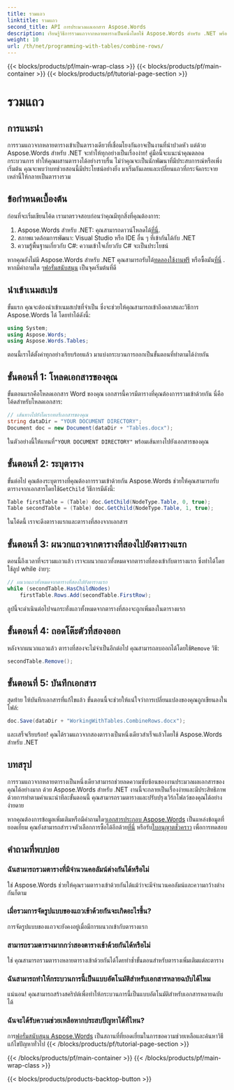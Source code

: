 ```yaml
---
title: รวมแถว
linktitle: รวมแถว
second_title: API การประมวลผลเอกสาร Aspose.Words
description: เรียนรู้วิธีการรวมแถวจากหลายตารางเป็นหนึ่งโดยใช้ Aspose.Words สำหรับ .NET พร้อมคำแนะนำทีละขั้นตอนของเรา
weight: 10
url: /th/net/programming-with-tables/combine-rows/
---
```


{{< blocks/products/pf/main-wrap-class >}}
{{< blocks/products/pf/main-container >}}
{{< blocks/products/pf/tutorial-page-section >}}

# รวมแถว

## การแนะนำ

การรวมแถวจากหลายตารางเข้าเป็นตารางเดียวที่เชื่อมโยงกันอาจเป็นงานที่น่าปวดหัว แต่ด้วย Aspose.Words สำหรับ .NET จะทำให้ทุกอย่างเป็นเรื่องง่าย! คู่มือนี้จะแนะนำคุณตลอดกระบวนการ ทำให้คุณผสานตารางได้อย่างราบรื่น ไม่ว่าคุณจะเป็นนักพัฒนาที่มีประสบการณ์หรือเพิ่งเริ่มต้น คุณจะพบว่าบทช่วยสอนนี้มีประโยชน์อย่างยิ่ง มาเริ่มกันเลยและเปลี่ยนแถวที่กระจัดกระจายเหล่านี้ให้กลายเป็นตารางรวม

## ข้อกำหนดเบื้องต้น

ก่อนที่จะเริ่มเขียนโค้ด เรามาตรวจสอบก่อนว่าคุณมีทุกสิ่งที่คุณต้องการ:

1.  Aspose.Words สำหรับ .NET: คุณสามารถดาวน์โหลดได้[ที่นี่](https://releases.aspose.com/words/net/).
2. สภาพแวดล้อมการพัฒนา: Visual Studio หรือ IDE อื่น ๆ ที่เข้ากันได้กับ .NET
3. ความรู้พื้นฐานเกี่ยวกับ C#: ความเข้าใจเกี่ยวกับ C# จะเป็นประโยชน์

 หากคุณยังไม่มี Aspose.Words สำหรับ .NET คุณสามารถรับได้[ทดลองใช้งานฟรี](https://releases.aspose.com/) หรือซื้อมัน[ที่นี่](https://purchase.aspose.com/buy) . หากมีคำถามใด ๆ[ฟอรั่มสนับสนุน](https://forum.aspose.com/c/words/8) เป็นจุดเริ่มต้นที่ดี

## นำเข้าเนมสเปซ

ขั้นแรก คุณจะต้องนำเข้าเนมสเปซที่จำเป็น ซึ่งจะช่วยให้คุณสามารถเข้าถึงคลาสและวิธีการ Aspose.Words ได้ โดยทำได้ดังนี้:

```csharp
using System;
using Aspose.Words;
using Aspose.Words.Tables;
```

ตอนนี้เราได้ตั้งค่าทุกอย่างเรียบร้อยแล้ว มาแบ่งกระบวนการออกเป็นขั้นตอนที่ทำตามได้ง่ายกัน

## ขั้นตอนที่ 1: โหลดเอกสารของคุณ

ขั้นตอนแรกคือโหลดเอกสาร Word ของคุณ เอกสารนี้ควรมีตารางที่คุณต้องการรวมเข้าด้วยกัน นี่คือโค้ดสำหรับโหลดเอกสาร:

```csharp
// เส้นทางไปยังไดเรกทอรีเอกสารของคุณ
string dataDir = "YOUR DOCUMENT DIRECTORY";
Document doc = new Document(dataDir + "Tables.docx");
```

 ในตัวอย่างนี้ให้แทนที่`"YOUR DOCUMENT DIRECTORY"` พร้อมเส้นทางไปยังเอกสารของคุณ

## ขั้นตอนที่ 2: ระบุตาราง

 ขั้นต่อไป คุณต้องระบุตารางที่คุณต้องการรวมเข้าด้วยกัน Aspose.Words ช่วยให้คุณสามารถรับตารางจากเอกสารโดยใช้`GetChild` วิธีการมีดังนี้:

```csharp
Table firstTable = (Table) doc.GetChild(NodeType.Table, 0, true);
Table secondTable = (Table) doc.GetChild(NodeType.Table, 1, true);
```

ในโค้ดนี้ เราจะดึงตารางแรกและตารางที่สองจากเอกสาร

## ขั้นตอนที่ 3: ผนวกแถวจากตารางที่สองไปยังตารางแรก

ตอนนี้ถึงเวลาที่จะรวมแถวแล้ว เราจะผนวกแถวทั้งหมดจากตารางที่สองเข้ากับตารางแรก ซึ่งทำได้โดยใช้ลูป while ง่ายๆ:

```csharp
// ผนวกแถวทั้งหมดจากตารางที่สองไปยังตารางแรก
while (secondTable.HasChildNodes)
    firstTable.Rows.Add(secondTable.FirstRow);
```

ลูปนี้จะดำเนินต่อไปจนกระทั่งแถวทั้งหมดจากตารางที่สองจะถูกเพิ่มลงในตารางแรก

## ขั้นตอนที่ 4: ถอดโต๊ะตัวที่สองออก

 หลังจากผนวกแถวแล้ว ตารางที่สองจะไม่จำเป็นอีกต่อไป คุณสามารถลบออกได้โดยใช้`Remove` วิธี:

```csharp
secondTable.Remove();
```

## ขั้นตอนที่ 5: บันทึกเอกสาร

สุดท้าย ให้บันทึกเอกสารที่แก้ไขแล้ว ขั้นตอนนี้จะช่วยให้แน่ใจว่าการเปลี่ยนแปลงของคุณถูกเขียนลงในไฟล์:

```csharp
doc.Save(dataDir + "WorkingWithTables.CombineRows.docx");
```

และเสร็จเรียบร้อย! คุณได้รวมแถวจากสองตารางเป็นหนึ่งเดียวสำเร็จแล้วโดยใช้ Aspose.Words สำหรับ .NET

## บทสรุป

การรวมแถวจากหลายตารางเป็นหนึ่งเดียวสามารถช่วยลดความซับซ้อนของงานประมวลผลเอกสารของคุณได้อย่างมาก ด้วย Aspose.Words สำหรับ .NET งานนี้จะกลายเป็นเรื่องง่ายและมีประสิทธิภาพ ด้วยการทำตามคำแนะนำทีละขั้นตอนนี้ คุณสามารถรวมตารางและปรับปรุงเวิร์กโฟลว์ของคุณได้อย่างง่ายดาย

หากคุณต้องการข้อมูลเพิ่มเติมหรือมีคำถามใดๆ[เอกสารประกอบ Aspose.Words](https://reference.aspose.com/words/net/) เป็นแหล่งข้อมูลที่ยอดเยี่ยม คุณยังสามารถสำรวจตัวเลือกการซื้อได้อีกด้วย[ที่นี่](https://purchase.aspose.com/buy) หรือรับ[ใบอนุญาตชั่วคราว](https://purchase.aspose.com/temporary-license/) เพื่อการทดสอบ

## คำถามที่พบบ่อย

### ฉันสามารถรวมตารางที่มีจำนวนคอลัมน์ต่างกันได้หรือไม่

ใช่ Aspose.Words ช่วยให้คุณรวมตารางเข้าด้วยกันได้แม้ว่าจะมีจำนวนคอลัมน์และความกว้างต่างกันก็ตาม

### เมื่อรวมการจัดรูปแบบของแถวเข้าด้วยกันจะเกิดอะไรขึ้น?

การจัดรูปแบบของแถวจะยังคงอยู่เมื่อมีการผนวกเข้ากับตารางแรก

### สามารถรวมตารางมากกว่าสองตารางเข้าด้วยกันได้หรือไม่

ใช่ คุณสามารถรวมตารางหลายตารางเข้าด้วยกันได้โดยทำซ้ำขั้นตอนสำหรับตารางเพิ่มเติมแต่ละตาราง

### ฉันสามารถทำให้กระบวนการนี้เป็นแบบอัตโนมัติสำหรับเอกสารหลายฉบับได้ไหม

แน่นอน! คุณสามารถสร้างสคริปต์เพื่อทำให้กระบวนการนี้เป็นแบบอัตโนมัติสำหรับเอกสารหลายฉบับได้

### ฉันจะได้รับความช่วยเหลือหากประสบปัญหาได้ที่ไหน?

 การ[ฟอรั่มสนับสนุน Aspose.Words](https://forum.aspose.com/c/words/8) เป็นสถานที่ที่ยอดเยี่ยมในการขอความช่วยเหลือและค้นหาวิธีแก้ไขปัญหาทั่วไป
{{< /blocks/products/pf/tutorial-page-section >}}

{{< /blocks/products/pf/main-container >}}
{{< /blocks/products/pf/main-wrap-class >}}

{{< blocks/products/products-backtop-button >}}
